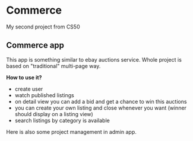 # Commerce
My second project from CS50
## Commerce  app

This app is something similar to ebay auctions service.
Whole project is based on "traditional" multi-page way.

**How to use it?**
 - create user
 - watch published listings
 - on detail view you can add a bid and get a chance to win this auctions
 - you can create your own listing and close whenever you want (winner should display on a listing view)
 - search listings by category is available

Here is also some project management in admin app.
